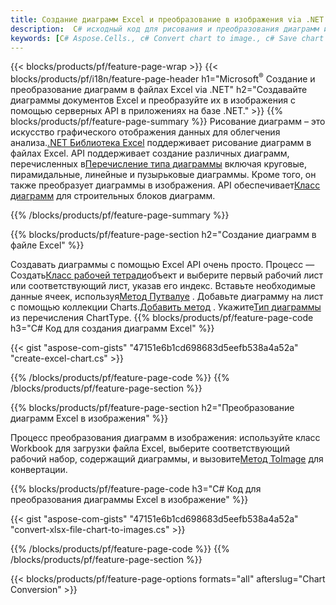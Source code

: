 ```yaml
---
title: Создание диаграмм Excel и преобразование в изображения via .NET
description:  C# исходный код для рисования и преобразования диаграмм или диаграмм в Microsoft Excel с использованием библиотеки .NET.
keywords: [C# Aspose.Cells., c# Convert chart to image., c# Save chart to image., c# chart to image., create charts in c#., insert charts in c#., manage charts in c#]
---
```

{{< blocks/products/pf/feature-page-wrap >}}
{{< blocks/products/pf/i18n/feature-page-header h1="Microsoft<sup>&reg;</sup> Создание и преобразование диаграмм в файлах Excel via .NET" h2="Создавайте диаграммы документов Excel и преобразуйте их в изображения с помощью серверных API в приложениях на базе .NET." >}}
{{% blocks/products/pf/feature-page-summary %}}
 Рисование диаграмм – это искусство графического отображения данных для облегчения анализа.[.NET Библиотека Excel](/cells/ru/net/) поддерживает рисование диаграмм в файлах Excel. API поддерживает создание различных диаграмм, перечисленных в[Перечисление типа диаграммы](https://reference.aspose.com/cells/net/aspose.cells.charts/charttype) включая круговые, пирамидальные, линейные и пузырьковые диаграммы. Кроме того, он также преобразует диаграммы в изображения. API обеспечивает[Класс диаграмм](https://reference.aspose.com/cells/net/aspose.cells.charts) для строительных блоков диаграмм.

{{% /blocks/products/pf/feature-page-summary %}}

{{% blocks/products/pf/feature-page-section h2="Создание диаграмм в файле Excel" %}}

 Создавать диаграммы с помощью Excel API очень просто. Процесс — Создать[Класс рабочей тетради](https://reference.aspose.com/cells/net/aspose.cells/workbook)объект и выберите первый рабочий лист или соответствующий лист, указав его индекс. Вставьте необходимые данные ячеек, используя[Метод Путвалуе](https://reference.aspose.com/cells/net/aspose.cells/cell/methods/putvalue/index) . Добавьте диаграмму на лист с помощью коллекции Charts.[Добавить метод](https://reference.aspose.com/cells/net/aspose.cells.charts/chartcollection/methods/add) . Укажите[Тип диаграммы](https://reference.aspose.com/cells/net/aspose.cells.charts/charttype) из перечисления ChartType.
{{% blocks/products/pf/feature-page-code h3="C# Код для создания диаграмм Excel" %}}

{{< gist "aspose-com-gists" "47151e6b1cd698683d5eefb538a4a52a" "create-excel-chart.cs" >}}

{{% /blocks/products/pf/feature-page-code %}}
{{% /blocks/products/pf/feature-page-section %}}


{{% blocks/products/pf/feature-page-section h2="Преобразование диаграмм Excel в изображения" %}}

 Процесс преобразования диаграмм в изображения: используйте класс Workbook для загрузки файла Excel, выберите соответствующий рабочий набор, содержащий диаграммы, и вызовите[Метод ToImage](https://reference.aspose.com/cells/net/aspose.cells.charts.chart/toimage/methods/7) для конвертации.

{{% blocks/products/pf/feature-page-code h3="C# Код для преобразования диаграммы Excel в изображение" %}}

{{< gist "aspose-com-gists" "47151e6b1cd698683d5eefb538a4a52a" "convert-xlsx-file-chart-to-images.cs" >}}

{{% /blocks/products/pf/feature-page-code %}}
{{% /blocks/products/pf/feature-page-section %}}

{{< blocks/products/pf/feature-page-options formats="all" afterslug="Chart Conversion" >}}

